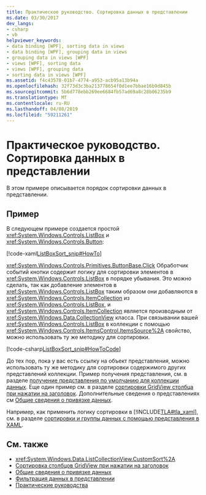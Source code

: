 ```yaml
---
title: Практическое руководство. Сортировка данных в представлении
ms.date: 03/30/2017
dev_langs:
- csharp
- vb
helpviewer_keywords:
- data binding [WPF], sorting data in views
- data binding [WPF], grouping data in views
- grouping data in views [WPF]
- views [WPF], sorting data
- views [WPF], grouping data
- sorting data in views [WPF]
ms.assetid: f4c43578-01b7-4774-a953-acb95a13b94a
ms.openlocfilehash: 32f73d3c3ba213778654f0d1ee7bbae16b9d845b
ms.sourcegitcommit: 5b6d778ebb269ee6684fb57ad69a8c28b06235b9
ms.translationtype: MT
ms.contentlocale: ru-RU
ms.lasthandoff: 04/08/2019
ms.locfileid: "59211261"
---
```

# <a name="how-to-sort-data-in-a-view"></a>Практическое руководство. Сортировка данных в представлении
В этом примере описывается порядок сортировки данных в представлении.  
  
## <a name="example"></a>Пример  
 В следующем примере создается простой <xref:System.Windows.Controls.ListBox> и <xref:System.Windows.Controls.Button>:  
  
 [!code-xaml[ListBoxSort_snip#HowTo](~/samples/snippets/csharp/VS_Snippets_Wpf/ListBoxSort_snip/CSharp/Window1.xaml#howto)]  
  
 <xref:System.Windows.Controls.Primitives.ButtonBase.Click> Обработчик событий кнопки содержит логику для сортировки элементов в <xref:System.Windows.Controls.ListBox> в порядке убывания. Это можно сделать, так как добавление элементов в <xref:System.Windows.Controls.ListBox> таким образом они добавляются в <xref:System.Windows.Controls.ItemCollection> из <xref:System.Windows.Controls.ListBox>, и <xref:System.Windows.Controls.ItemCollection> является производным от <xref:System.Windows.Data.CollectionView> класса. При связывании вашей <xref:System.Windows.Controls.ListBox> в коллекции с помощью <xref:System.Windows.Controls.ItemsControl.ItemsSource%2A> свойство, можно использовать ту же методику для сортировки.  
  
 [!code-csharp[ListBoxSort_snip#HowToCode](~/samples/snippets/csharp/VS_Snippets_Wpf/ListBoxSort_snip/CSharp/Window1.xaml.cs#howtocode)]
   
  
 До тех пор, пока у вас есть ссылку на объект представления, можно использовать ту же методику для сортировки содержимого других представлений коллекции. Пример получения представления, см. в разделе [получение представления по умолчанию для коллекции данных](how-to-get-the-default-view-of-a-data-collection.md). Еще один пример см. в разделе [сортировки GridView столбца при нажатии на заголовок](../controls/how-to-sort-a-gridview-column-when-a-header-is-clicked.md). Дополнительные сведения о представлениях см [Общие сведения о привязке данных](data-binding-overview.md).  
  
 Например, как применить логику сортировки в [!INCLUDE[TLA#tla_xaml](../../../../includes/tlasharptla-xaml-md.md)], см. в разделе [сортировки и группы данных с помощью представления в XAML](how-to-sort-and-group-data-using-a-view-in-xaml.md).  
  
## <a name="see-also"></a>См. также

- <xref:System.Windows.Data.ListCollectionView.CustomSort%2A>
- [Сортировка столбцов GridView при нажатии на заголовок](../controls/how-to-sort-a-gridview-column-when-a-header-is-clicked.md)
- [Общие сведения о привязке данных](data-binding-overview.md)
- [Фильтрация данных в представлении](how-to-filter-data-in-a-view.md)
- [Практические руководства](data-binding-how-to-topics.md)
